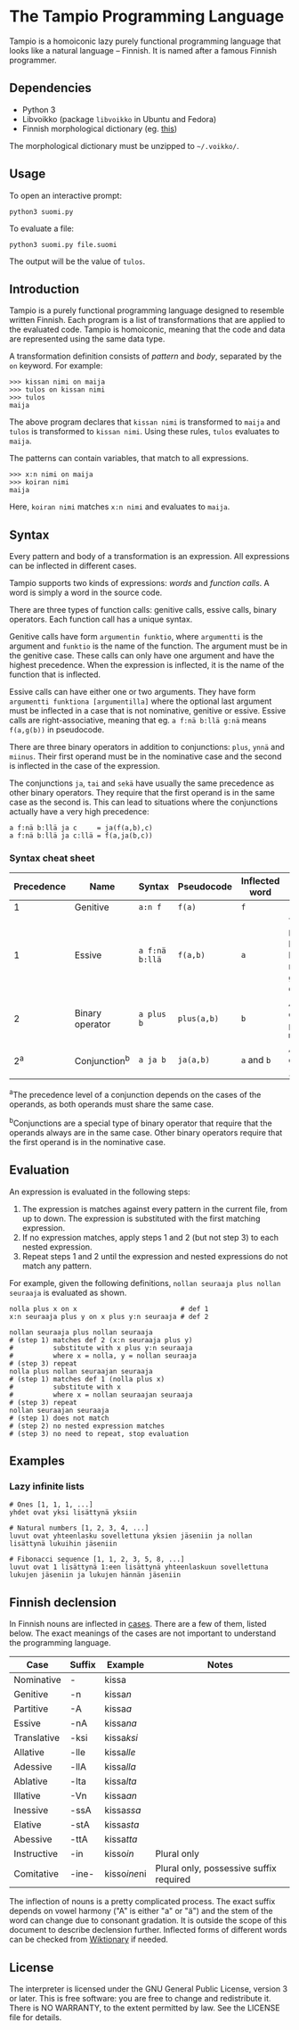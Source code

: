 The Tampio Programming Language
===============================

Tampio is a homoiconic lazy purely functional programming language that looks like a natural language – Finnish.
It is named after a famous Finnish programmer.

## Dependencies

* Python 3
* Libvoikko (package `libvoikko` in Ubuntu and Fedora)
* Finnish morphological dictionary (eg. [this](http://www.puimula.org/htp/testing/voikko-snapshot/dict-morpho.zip))

The morphological dictionary must be unzipped to `~/.voikko/`.

## Usage

To open an interactive prompt:

    python3 suomi.py

To evaluate a file:

    python3 suomi.py file.suomi

The output will be the value of `tulos`.

## Introduction

Tampio is a purely functional programming language designed to resemble written Finnish. Each program is a list of transformations that are applied to the evaluated code. Tampio is homoiconic, meaning that the code and data are represented using the same data type.

A transformation definition consists of _pattern_ and _body_, separated by the `on` keyword. For example:

    >>> kissan nimi on maija
    >>> tulos on kissan nimi
    >>> tulos
    maija

The above program declares that `kissan nimi` is transformed to `maija` and `tulos` is transformed to `kissan nimi`. Using these rules, `tulos` evaluates to `maija`.

The patterns can contain variables, that match to all expressions.

    >>> x:n nimi on maija
    >>> koiran nimi
    maija

Here, `koiran nimi` matches `x:n nimi` and evaluates to `maija`.

## Syntax

Every pattern and body of a transformation is an expression. All expressions can be inflected in different cases.

Tampio supports two kinds of expressions: _words_ and _function calls_. A word is simply a word in the source code.

There are three types of function calls: genitive calls, essive calls, binary operators. Each function call has a unique syntax.

Genitive calls have form `argumentin funktio`, where `argumentti` is the argument and `funktio` is the name of the function. The argument must be in the genitive case. These calls can only have one argument and have the highest precedence. When the expression is inflected, it is the name of the function that is inflected.

Essive calls can have either one or two arguments. They have form `argumentti funktiona [argumentilla]` where the optional last argument must be inflected in a case that is not nominative, genitive or essive. Essive calls are right-associative, meaning that eg. `a f:nä b:llä g:nä` means `f(a,g(b))` in pseudocode.

There are three binary operators in addition to conjunctions: `plus`, `ynnä` and `miinus`. Their first operand must be in the nominative case and the second is inflected in the case of the expression.

The conjunctions `ja`, `tai` and `sekä` have usually the same precedence as other binary operators. They require that the first operand is in the same case as the second is. This can lead to situations where the conjunctions actually have a very high precedence:

    a f:nä b:llä ja c     = ja(f(a,b),c)
    a f:nä b:llä ja c:llä = f(a,ja(b,c))

### Syntax cheat sheet

|Precedence   |Name                   |Syntax        |Pseudocode |Inflected word|Notes|
|-------------|-----------------------|--------------|-----------|--------------|-----|
|1            |Genitive               |`a:n f`       |`f(a)`     |`f`           |     |
|1            |Essive                 |`a f:nä b:llä`|`f(a,b)`   |`a`           |The case of `b` may vary, but must not be nominative, genitive or essive|
|2            |Binary operator        |`a plus b`    |`plus(a,b)`|`b`           |Available operators: `plus`, `ynnä`, `miinus`|
|2<sup>a</sup>|Conjunction<sup>b</sup>|`a ja b`      |`ja(a,b)`  |`a` and `b`   |Available conjunctions: `ja`, `sekä`, `tai`|

<sup>a</sup>The precedence level of a conjunction depends on the cases of the operands, as both operands must share the same case.

<sup>b</sup>Conjunctions are a special type of binary operator that require that the operands always are in the same case. Other binary operators require that the first operand is in the nominative case.

## Evaluation

An expression is evaluated in the following steps:

1. The expression is matches against every pattern in the current file, from up to down. The expression is substituted with the first matching expression.
2. If no expression matches, apply steps 1 and 2 (but not step 3) to each nested expression.
3. Repeat steps 1 and 2 until the expression and nested expressions do not match any pattern.

For example, given the following definitions, `nollan seuraaja plus nollan seuraaja` is evaluated as shown.

    nolla plus x on x                          # def 1
    x:n seuraaja plus y on x plus y:n seuraaja # def 2
    
    nollan seuraaja plus nollan seuraaja
    # (step 1) matches def 2 (x:n seuraaja plus y)
    #          substitute with x plus y:n seuraaja
    #          where x = nolla, y = nollan seuraaja
    # (step 3) repeat
    nolla plus nollan seuraajan seuraaja
    # (step 1) matches def 1 (nolla plus x)
    #          substitute with x
    #          where x = nollan seuraajan seuraaja
    # (step 3) repeat
    nollan seuraajan seuraaja
    # (step 1) does not match
    # (step 2) no nested expression matches
    # (step 3) no need to repeat, stop evaluation

## Examples

### Lazy infinite lists
    
    # Ones [1, 1, 1, ...]
    yhdet ovat yksi lisättynä yksiin
    
    # Natural numbers [1, 2, 3, 4, ...]
    luvut ovat yhteenlasku sovellettuna yksien jäseniin ja nollan lisättynä lukuihin jäseniin
    
    # Fibonacci sequence [1, 1, 2, 3, 5, 8, ...]
    luvut ovat 1 lisättynä 1:een lisättynä yhteenlaskuun sovellettuna lukujen jäseniin ja lukujen hännän jäseniin

## Finnish declension

In Finnish nouns are inflected in [cases][wp-case]. There are a few of them, listed below. The exact meanings of the cases are not important to understand the programming language.

|Case       |Suffix|Example     |Notes      |
|-----------|------|------------|-----------|
|Nominative |-     |kissa       |           |
|Genitive   |-n    |kissa*n*    |           |
|Partitive  |-A    |kissa*a*    |           |
|Essive     |-nA   |kissa*na*   |           |
|Translative|-ksi  |kissa*ksi*  |           |
|Allative   |-lle  |kissa*lle*  |           |
|Adessive   |-llA  |kissa*lla*  |           |
|Ablative   |-lta  |kissa*lta*  |           |
|Illative   |-Vn   |kissa*an*   |           |
|Inessive   |-ssA  |kissa*ssa*  |           |
|Elative    |-stA  |kissa*sta*  |           |
|Abessive   |-ttA  |kissa*tta*  |           |
|Instructive|-in   |kisso*in*   |Plural only|
|Comitative |-ine- |kisso*ine*ni|Plural only, possessive suffix required|

The inflection of nouns is a pretty complicated process. The exact suffix depends on vowel harmony ("A" is either "a" or "ä") and the stem of the word can change due to consonant gradation. It is outside the scope of this document to describe declension further. Inflected forms of different words can be checked from [Wiktionary] if needed.

[wp-case]: https://en.wikipedia.org/wiki/Finnish_noun_cases
[Wiktionary]: https://en.wiktionary.org/wiki/kissa

## License

The interpreter is licensed under the GNU General Public License, version 3 or later.
This is free software: you are free to change and redistribute it.
There is NO WARRANTY, to the extent permitted by law.
See the LICENSE file for details.
